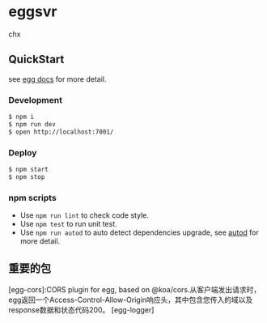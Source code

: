 # eggsvr

chx

## QuickStart

<!-- add docs here for user -->

see [egg docs][egg] for more detail.

### Development

```bash
$ npm i
$ npm run dev
$ open http://localhost:7001/
```

### Deploy

```bash
$ npm start
$ npm stop
```

### npm scripts

- Use `npm run lint` to check code style.
- Use `npm test` to run unit test.
- Use `npm run autod` to auto detect dependencies upgrade, see [autod](https://www.npmjs.com/package/autod) for more detail.

## 重要的包
[egg-cors]:CORS plugin for egg, based on @koa/cors.从客户端发出请求时，egg返回一个Access-Control-Allow-Origin响应头，其中包含您传入的域以及response数据和状态代码200。
[egg-logger]


[egg]: https://eggjs.org
[graphql]: https://graphql.cn/
[egg-src]: https://github.com/search?q=org%3Aeggjs+egg-view&unscoped_q=egg-view